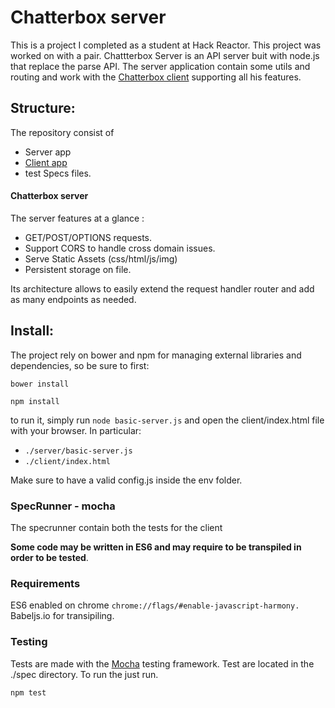 Chatterbox server
==============

This is a project I completed as a student at Hack Reactor. This project was worked on with a pair. Chattterbox Server is an API server buit with node.js that replace the parse API. The server application contain some utils and routing and work with the [Chatterbox client](https://github.com/nickbalestra/Chatterbox-client) supporting all his features.

## Structure:

The repository consist of

- Server app
- [Client app](https://github.com/nickbalestra/Chatterbox-client)
- test Specs files.

#### Chatterbox server 

The server features at a glance :

- GET/POST/OPTIONS requests. 
- Support CORS to handle cross domain issues. 
- Serve Static Assets (css/html/js/img)
- Persistent storage on file.

Its architecture allows to easily extend the request handler router and add as many endpoints as needed.

## Install:

The project rely on bower and npm for managing external libraries and dependencies, so be sure to first:

`bower install`

`npm install`

to run it, simply run `node basic-server.js` and open the client/index.html file with your browser.
In particular:

- `./server/basic-server.js`
- `./client/index.html`

Make sure to have a valid config.js inside the env folder.

### SpecRunner - mocha

The specrunner contain both the tests for the client

**Some code may be written in ES6 and may require to be transpiled in order to be tested**.

### Requirements

ES6 enabled on chrome `chrome://flags/#enable-javascript-harmony.`
Babeljs.io for transipiling.

### Testing

Tests are made with the [Mocha](https://github.com/mochajs/mocha) testing framework.
Test are located in the ./spec directory. To run the just run.

```
npm test
```
